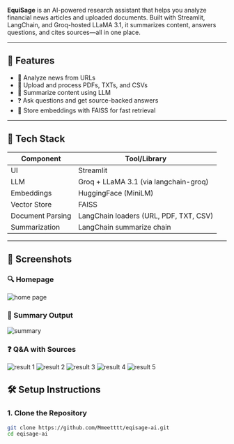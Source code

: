 

**EquiSage** is an AI-powered research assistant that helps you analyze financial news articles and uploaded documents. Built with Streamlit, LangChain, and Groq-hosted LLaMA 3.1, it summarizes content, answers questions, and cites sources—all in one place.

---

## 🚀 Features

- 🔗 Analyze news from URLs
- 📁 Upload and process PDFs, TXTs, and CSVs
- 🧠 Summarize content using LLM
- ❓ Ask questions and get source-backed answers
- 💾 Store embeddings with FAISS for fast retrieval

---

## 🧠 Tech Stack

| Component        | Tool/Library                     |
|------------------|----------------------------------|
| UI               | Streamlit                        |
| LLM              | Groq + LLaMA 3.1 (via langchain-groq) |
| Embeddings       | HuggingFace (MiniLM)             |
| Vector Store     | FAISS                            |
| Document Parsing | LangChain loaders (URL, PDF, TXT, CSV) |
| Summarization    | LangChain summarize chain        |

---
## 📸 Screenshots

### 🔍 Homepage

![home page](https://github.com/user-attachments/assets/13e9c213-9354-4e14-802a-5634f009fe40)

### 📝 Summary Output
![summary](https://github.com/user-attachments/assets/b0508e18-38d9-4d11-a8d2-c166b57c0b23)

### ❓ Q&A with Sources
![result 1](https://github.com/user-attachments/assets/39332941-05bd-4082-887c-2c8c5d313e2c)
![result 2](https://github.com/user-attachments/assets/28caca23-9af8-4da3-915b-07d360992c73)
![result 3](https://github.com/user-attachments/assets/ef968f1a-9697-4d4c-9423-15c2027755e0)
![result 4](https://github.com/user-attachments/assets/934e0ea9-6306-4bfd-ad06-8ab4aec1c3a7)
![result 5](https://github.com/user-attachments/assets/f436c2de-f045-4360-994b-72e3109795ff)




## 🛠️ Setup Instructions

### 1. Clone the Repository

```bash
git clone https://github.com/Mmeetttt/eqisage-ai.git
cd eqisage-ai
